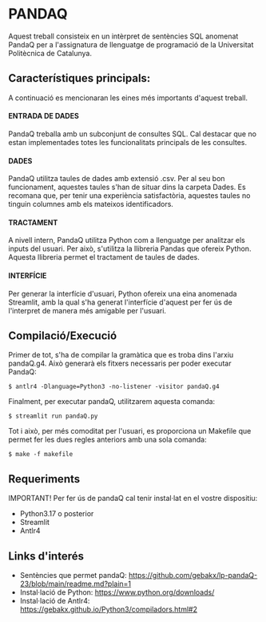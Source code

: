 # PANDAQ #
Aquest treball consisteix en un intèrpret de sentències SQL anomenat PandaQ per a l'assignatura de llenguatge de programació de la Universitat Politècnica de Catalunya.

## Característiques principals:
A continuació es mencionaran les eines més importants d'aquest treball.

#### ENTRADA DE DADES ####
PandaQ treballa amb un subconjunt de consultes SQL. Cal destacar que no estan implementades totes les funcionalitats principals de les consultes.

#### DADES ####
PandaQ utilitza taules de dades amb extensió .csv. Per al seu bon funcionament, aquestes taules s'han de situar dins la carpeta Dades. Es recomana que, per tenir una experiència satisfactòria, aquestes taules no tinguin columnes amb els mateixos identificadors.

#### TRACTAMENT ####
A nivell intern, PandaQ utilitza Python com a llenguatge per analitzar els inputs del usuari. Per això, s'utilitza la llibreria Pandas que ofereix Python. Aquesta llibreria permet el tractament de taules de dades.

#### INTERFÍCIE ####
Per generar la interfície d'usuari, Python ofereix una eina anomenada Streamlit, amb la qual s'ha generat l'interfície d'aquest per fer ús de l'interpret de manera més amigable per l'usuari.

## Compilació/Execució ##
Primer de tot, s'ha de compilar la gramàtica que es troba dins l'arxiu pandaQ.g4. Això generarà els fitxers necessaris per poder executar PandaQ:

```
$ antlr4 -Dlanguage=Python3 -no-listener -visitor pandaQ.g4
```
Finalment, per executar pandaQ, utilitzarem aquesta comanda:
```
$ streamlit run pandaQ.py
```
Tot i això, per més comoditat per l'usuari, es proporciona un Makefile que permet fer les dues regles anteriors amb una sola comanda:
```
$ make -f makefile
```
## Requeriments ##
IMPORTANT! Per fer ús de pandaQ cal tenir instal·lat en el vostre dispositiu:
  - Python3.17 o posterior
  - Streamlit
  - Antlr4

## Links d'interés ##
  - Sentències que permet pandaQ: https://github.com/gebakx/lp-pandaQ-23/blob/main/readme.md?plain=1
  - Instal·lació de Python: https://www.python.org/downloads/
  - Instal·lació de Antlr4: https://gebakx.github.io/Python3/compiladors.html#2
 
